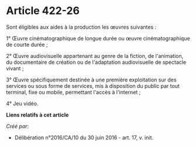 # Article 422-26

Sont éligibles aux aides à la production les œuvres suivantes :

1° Œuvre cinématographique de longue durée ou œuvre cinématographique de courte durée ;

2° Œuvre audiovisuelle appartenant au genre de la fiction, de l'animation, du documentaire de création ou de l'adaptation
audiovisuelle de spectacle vivant ;

3° Œuvre spécifiquement destinée à une première exploitation sur des services ou sous forme de services, mis à disposition du
public par tout terminal, fixe ou mobile, permettant l'accès à l'internet ;

4° Jeu vidéo.

**Liens relatifs à cet article**

_Créé par_:

  - Délibération n°2016/CA/10 du 30 juin 2016 - art. 17, v. init.
